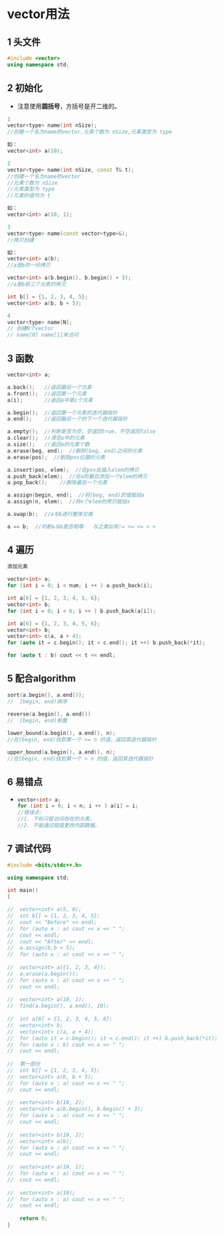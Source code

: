 # vector用法

## 1 头文件

```c++
#include <vector>
using namespace std;
```

## 2 初始化

- 注意使用**圆括号**，方括号是开二维的。

```c++
1
vector<type> name(int nSize);
//创建一个名为name的vector,元素个数为 nSize,元素类型为 type

如：
vector<int> a(10);

2
vector<type> name(int nSize, const T& t);
//创建一个名为name的vector
//元素个数为 nSize
//元素类型为 type
//元素的值均为 t

如：
vector<int> a(10, 1);

3  
vector<type> name(const vector<type>&);
//拷贝创建

如：
vector<int> a(b);
//a是b的一份拷贝

vector<int> a(b.begin(), b.begin() + 3);
//a是b前三个元素的拷贝

int b[] = {1, 2, 3, 4, 5};
vector<int> a(b, b + 5);

4    
vector<type> name[N];
// 创建N个vector
// name[0] name[1]来访问    
```

## 3 函数

```c++
vector<int> a;

a.back();   //返回最后一个元素
a.front();  //返回第一个元素
a[i];       //返回a中第i个元素

a.begin();  //返回第一个元素的迭代器指针
a.end();    //返回最后一个的下一个迭代器指针

a.empty();  //判断是否为空，空返回true，不空返回false
a.clear();  //清空a中的元素
a.size();   //返回a的元素个数
a.erase(beg, end);  //删除[beg, end)之间的元素
a.erase(pos);  //删除pos位置的元素

a.insert(pos, elem);  //在pos处插入elem的拷贝
a.push_back(elem);  //在a的最后添加一个elem的拷贝
a.pop_back();    //删除最后一个元素

a.assign(begin, end);  //将[beg, end)的值赋给a
a.assign(n, elem);  //将n个elem的拷贝赋给a

a.swap(b);  //a与b进行整体交换

a == b;  //判断a与b是否相等   与之类似有!= >= <= > <

```

## 4 遍历

```c++
添加元素
    
vector<int> a;
for (int i = 0; i < num; i ++ ) a.push_back(i);

int a[6] = {1, 2, 3, 4, 5, 6};
vector<int> b;
for (int i = 0; i < 6; i ++ ) b.push_back(a[i]);

int a[6] = {1, 2, 3, 4, 5, 6};
vector<int> b;
vector<int> c(a, a + 4);
for (auto it = c.begin(); it < c.end(); it ++) b.push_back(*it);

for (auto t : b) cout << t << endl;
```

## 5 配合algorithm

```c++
sort(a.begin(), a.end());
//  [begin, end)排序

reverse(a.begin(), a.end())
//  [begin, end)倒置
    
lower_bound(a.begin(), a.end(), n);
//在[begin, end)找到第一个 >= n 的值，返回其迭代器指针

upper_bound(a.begin(), a.end(), n);
//在[begin, end)找到第一个 > n 的值，返回其迭代器指针
```

## 6 易错点

- ```c++
  vector<int> a;
  for (int i = 0; i < n; i ++ ) a[i] = i;
  //错误点:
  //1. 下标只能访问存在的元素。
  //2. 不能通过赋值更改内部数据。
  ```

  

## 7 调试代码

```c++
#include <bits/stdc++.h>

using namespace std;

int main()
{
	
//	vector<int> a(5, 0);
//	int b[] = {1, 2, 3, 4, 5};
//	cout << "Before" << endl;
//	for (auto x : a) cout << x << " ";
//	cout << endl;
//	cout << "After" << endl;
//	a.assign(b,b + 5);
//	for (auto x : a) cout << x << " ";
	
//	vector<int> a({1, 2, 3, 4});
//	a.erase(a.begin());
//	for (auto x : a) cout << x << " ";
//	cout << endl;
	
//	vector<int> a(10, 1);
//	find(a.begin(), a.end(), 10);
	
//	int a[6] = {1, 2, 3, 4, 5, 6};
//	vector<int> b;
//	vector<int> c(a, a + 4);
//	for (auto it = c.begin(); it < c.end(); it ++) b.push_back(*it);
//	for (auto x : b) cout << x << " ";
//	cout << endl;
	
//	第一部分
//	int b[] = {1, 2, 3, 4, 5};
//	vector<int> a(b, b + 5);
//	for (auto x : a) cout << x << " ";
//	cout << endl;
	
//	vector<int> b(10, 2);
//	vector<int> a(b.begin(), b.begin() + 3);
//	for (auto x : a) cout << x << " ";
//	cout << endl;
	
//	vector<int> b(10, 2);
//	vector<int> a(b);
//	for (auto x : a) cout << x << " ";
//	cout << endl;
	
//	vector<int> a(10, 1);
//	for (auto x : a) cout << x << " ";
//	cout << endl;
	
//	vector<int> a(10);
//	for (auto x : a) cout << x << " ";
//	cout << endl; 
	
    return 0;
}

```

